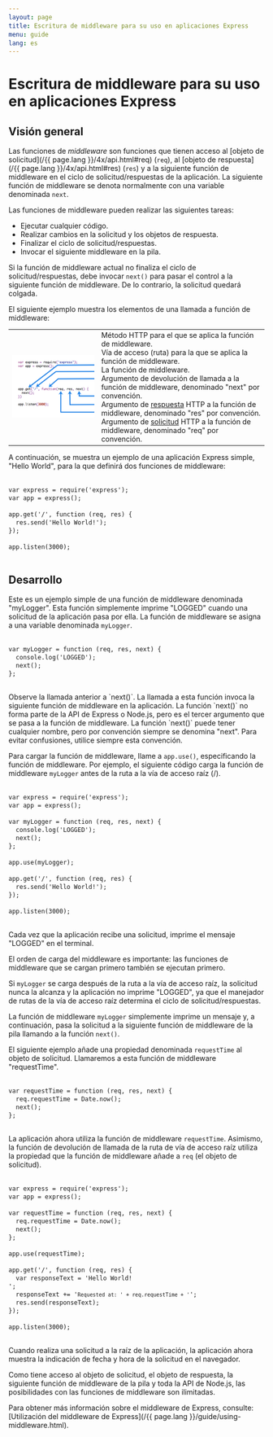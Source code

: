 ```yaml
---
layout: page
title: Escritura de middleware para su uso en aplicaciones Express
menu: guide
lang: es
---
```

<!---
 Copyright (c) 2016 StrongLoop, IBM, and Express Contributors
 License: MIT
-->

# Escritura de middleware para su uso en aplicaciones Express

<h2>Visión general</h2>

Las funciones de *middleware* son funciones que tienen acceso al [objeto de solicitud](/{{ page.lang }}/4x/api.html#req) (`req`), al [objeto de respuesta](/{{ page.lang }}/4x/api.html#res) (`res`) y a la siguiente función de middleware en el ciclo de solicitud/respuestas de la aplicación. La siguiente función de middleware se denota normalmente con una variable denominada `next`.

Las funciones de middleware pueden realizar las siguientes tareas:

* Ejecutar cualquier código.
* Realizar cambios en la solicitud y los objetos de respuesta.
* Finalizar el ciclo de solicitud/respuestas.
* Invocar el siguiente middleware en la pila.

Si la función de middleware actual no finaliza el ciclo de solicitud/respuestas, debe invocar `next()` para pasar el control a la siguiente función de middleware. De lo contrario, la solicitud quedará colgada.

El siguiente ejemplo muestra los elementos de una llamada a función de middleware:

<table id="mw-fig">
<tr><td id="mw-fig-imgcell">
<img src="/images/express-mw.png" id="mw-fig-img" />
</td>
<td class="mw-fig-callouts">
<div class="callout" id="callout1">Método HTTP para el que se aplica la función de middleware.</div>

<div class="callout" id="callout2">Vía de acceso (ruta) para la que se aplica la función de middleware.</div>

<div class="callout" id="callout3">La función de middleware.</div>

<div class="callout" id="callout4">Argumento de devolución de llamada a la función de middleware, denominado "next" por convención.</div>

<div class="callout" id="callout5">Argumento de <a href="../4x/api.html#res">respuesta</a> HTTP a la función de middleware, denominado "res" por convención.</div>

<div class="callout" id="callout6">Argumento de <a href="../4x/api.html#req">solicitud</a> HTTP a la función de middleware, denominado "req" por convención.</div>
</td></tr>
</table> 

A continuación, se muestra un ejemplo de una aplicación Express simple, "Hello World", para la que definirá dos funciones de middleware:

<pre>
<code class="language-javascript" translate="no">
var express = require('express');
var app = express();

app.get('/', function (req, res) {
  res.send('Hello World!');
});

app.listen(3000);
</code>
</pre>

<h2>Desarrollo</h2>

Este es un ejemplo simple de una función de middleware denominada "myLogger". Esta función simplemente imprime "LOGGED" cuando una solicitud de la aplicación pasa por ella. La función de middleware se asigna a una variable denominada `myLogger`.

<pre>
<code class="language-javascript" translate="no">
var myLogger = function (req, res, next) {
  console.log('LOGGED');
  next();
};
</code>
</pre>

<div class="doc-box doc-notice" markdown="1">
Observe la llamada anterior a `next()`.  La llamada a esta función invoca la siguiente función de middleware en la aplicación.
La función `next()` no forma parte de la API de Express o Node.js, pero es el tercer argumento que se pasa a la función de middleware.  La función `next()` puede tener cualquier nombre, pero por convención siempre se denomina "next". Para evitar confusiones, utilice siempre esta convención.
</div>

Para cargar la función de middleware, llame a `app.use()`, especificando la función de middleware.
Por ejemplo, el siguiente código carga la función de middleware `myLogger` antes de la ruta a la vía de acceso raíz (/).

<pre>
<code class="language-javascript" translate="no">
var express = require('express');
var app = express();

var myLogger = function (req, res, next) {
  console.log('LOGGED');
  next();
};

app.use(myLogger);

app.get('/', function (req, res) {
  res.send('Hello World!');
});

app.listen(3000);
</code>
</pre>

Cada vez que la aplicación recibe una solicitud, imprime el mensaje "LOGGED" en el terminal.

El orden de carga del middleware es importante: las funciones de middleware que se cargan primero también se ejecutan primero.

Si `myLogger` se carga después de la ruta a la vía de acceso raíz, la solicitud nunca la alcanza y la aplicación no imprime "LOGGED", ya que el manejador de rutas de la vía de acceso raíz determina el ciclo de solicitud/respuestas.

La función de middleware `myLogger` simplemente imprime un mensaje y, a continuación, pasa la solicitud a la siguiente función de middleware de la pila llamando a la función `next()`.

El siguiente ejemplo añade una propiedad denominada `requestTime` al objeto de solicitud. Llamaremos a esta función de middleware "requestTime".

<pre>
<code class="language-javascript" translate="no">
var requestTime = function (req, res, next) {
  req.requestTime = Date.now();
  next();
};
</code>
</pre>

La aplicación ahora utiliza la función de middleware `requestTime`. Asimismo, la función de devolución de llamada de la ruta de vía de acceso raíz utiliza la propiedad que la función de middleware añade a `req` (el objeto de solicitud).

<pre>
<code class="language-javascript" translate="no">
var express = require('express');
var app = express();

var requestTime = function (req, res, next) {
  req.requestTime = Date.now();
  next();
};

app.use(requestTime);

app.get('/', function (req, res) {
  var responseText = 'Hello World!<br>';
  responseText += '<small>Requested at: ' + req.requestTime + '</small>';
  res.send(responseText);
});

app.listen(3000);
</code>
</pre>

Cuando realiza una solicitud a la raíz de la aplicación, la aplicación ahora muestra la indicación de fecha y hora de la solicitud en el navegador.

Como tiene acceso al objeto de solicitud, el objeto de respuesta, la siguiente función de middleware de la pila y toda la API de Node.js, las posibilidades con las funciones de middleware son ilimitadas.

Para obtener más información sobre el middleware de Express, consulte: [Utilización del middleware de Express](/{{ page.lang }}/guide/using-middleware.html).
